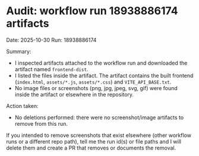 # Audit: workflow run 18938886174 artifacts

Date: 2025-10-30
Run: 18938886174

Summary:
- I inspected artifacts attached to the workflow run and downloaded the artifact named `frontend-dist`.
- I listed the files inside the artifact. The artifact contains the built frontend (`index.html`, `assets/*.js`, `assets/*.css`) and `VITE_API_BASE.txt`.
- No image files or screenshots (png, jpg, jpeg, svg, gif) were found inside the artifact or elsewhere in the repository.

Action taken:
- No deletions performed: there were no screenshot/image artifacts to remove from this run.

If you intended to remove screenshots that exist elsewhere (other workflow runs or a different repo path), tell me the run id(s) or file paths and I will delete them and create a PR that removes or documents the removal.

